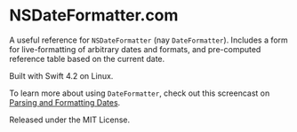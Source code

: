 # NSDateFormatter.com

A useful reference for `NSDateFormatter` (nay `DateFormatter`). Includes a form for live-formatting of arbitrary dates and formats, and pre-computed reference table based on the current date.

Built with Swift 4.2 on Linux.

To learn more about using `DateFormatter`, check out this screencast on [Parsing and Formatting Dates](http://nsscreencast.com/episodes/99-parsing-and-formatting-dates).

Released under the MIT License.
